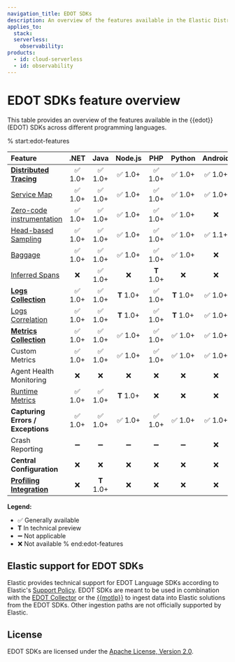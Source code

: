 ```yaml
---
navigation_title: EDOT SDKs
description: An overview of the features available in the Elastic Distribution of OpenTelemetry (EDOT) SDKs for various languages.
applies_to:
  stack:
  serverless:
    observability:
products:
  - id: cloud-serverless
  - id: observability
---
```


# EDOT SDKs feature overview

This table provides an overview of the features available in the {{edot}} (EDOT) SDKs across different programming languages.

% start:edot-features

| Feature | .NET | Java | Node.js | PHP | Python | Android | iOS |
| :--- | :---: | :---: | :---: | :---: | :---: | :---: | :---: |
| **[Distributed Tracing](https://opentelemetry.io/docs/concepts/signals/traces/)** | ✅ 1.0+ | ✅ 1.0+ | ✅ 1.0+ | ✅ 1.0+ | ✅ 1.0+ | ✅ 1.0+ | ✅ 1.0+ | 
| [Service Map](docs-content://solutions/observability/apm/service-map.md) | ✅ 1.0+ | ✅ 1.0+ | ✅ 1.0+ | ✅ 1.0+ | ✅ 1.0+ | ✅ 1.0+ | ✅ v1.0+ | 
| [Zero-code instrumentation](https://opentelemetry.io/docs/concepts/instrumentation/zero-code/) | ✅ 1.0+ | ✅ 1.0+ | ✅ 1.0+ | ✅ 1.0+ | ✅ 1.0+ | ❌  | ❌  | 
| [Head-based Sampling](https://opentelemetry.io/docs/concepts/sampling/#head-sampling) | ✅ 1.0+ | ✅ 1.0+ | ✅ 1.0+ | ✅ 1.0+ | ✅ 1.0+ | ✅ 1.1+  | ✅ v1.0+ | 
| [Baggage](https://opentelemetry.io/docs/concepts/signals/baggage/) | ✅ 1.0+ | ✅ 1.0+ | ✅ 1.0+ | ✅ 1.0+ | ✅ 1.0+ | ❌  | ✅ v1.0+ | 
| [Inferred Spans](./java/features.md#inferred-spans) | ❌  | ✅ 1.0+ | ❌  | 𝐓 1.0+ | ❌  | ❌  | ❌  | 
| **[Logs Collection](https://opentelemetry.io/docs/specs/otel/logs/#opentelemetry-solution)** | ✅ 1.0+ | ✅ 1.0+ | 𝐓 1.0+ | ✅ 1.0+ | 𝐓 1.0+ | ✅ 1.0+ | ✅ v1.0+ | 
| [Logs Correlation](https://opentelemetry.io/docs/specs/otel/logs/#log-correlation) | ✅ 1.0+ | ✅ 1.0+ | 𝐓 1.0+ | ✅ 1.0+ | 𝐓 1.0+ | ✅ 1.0+ | ✅ v1.0+ | 
| **[Metrics Collection](https://opentelemetry.io/docs/concepts/signals/metrics/)** | ✅ 1.0+ | ✅ 1.0+ | ✅ 1.0+ | ✅ 1.0+ | ✅ 1.0+ | ✅ 1.0+ | 𝐓 v0.7+ | 
| Custom Metrics | ✅ 1.0+ | ✅ 1.0+ | ✅ 1.0+ | ✅ 1.0+ | ✅ 1.0+ | ✅ 1.0+ | 𝐓 v0.7+ | 
| Agent Health Monitoring | ❌  | ❌  | ❌  | ❌  | ❌  | ❌  | ❌  | 
| [Runtime Metrics](https://opentelemetry.io/docs/specs/semconv/runtime/) | ✅ 1.0+ | ✅ 1.0+ | 𝐓 1.0+ | ❌  | ❌  | ❌  | ❌  | 
| **Capturing Errors / Exceptions** | ✅ 1.0+ | ✅ 1.0+ | ✅ 1.0+ | ✅ 1.0+ | ✅ 1.0+ | ✅ 1.0+ | ✅ v1.0+ | 
| Crash Reporting | ➖  | ➖  | ➖  | ➖  | ➖  | ❌  | ✅ v1.0+ | 
| **Central Configuration** | ❌  | ❌  | ❌  | ❌  | ❌  | ❌  | ❌  | 
| **[Profiling Integration](./java/features.md#elastic-universal-profiling-integration)** | ❌  | 𝐓 1.0+ | ❌  | ❌  | ❌  | ❌  | ❌  | 

**Legend:**

* ✅ Generally available
* 𝐓 In technical preview
* ➖ Not applicable
* ❌ Not available
% end:edot-features

## Elastic support for EDOT SDKs

Elastic provides technical support for EDOT Language SDKs according to Elastic's [Support Policy](https://www.elastic.co/support_policy). EDOT SDKs are meant to be used in combination with the [EDOT Collector](/reference/edot-collector/index.md) or the [{{motlp}}](/reference/motlp.md) to ingest data into Elastic solutions from the EDOT SDKs. Other ingestion paths are not officially supported by Elastic.

## License

EDOT SDKs are licensed under the [Apache License, Version 2.0](https://www.apache.org/licenses/LICENSE-2.0).
